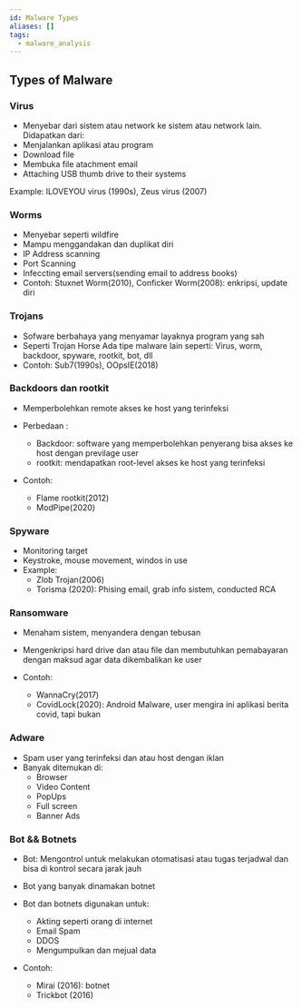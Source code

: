 ```yaml
---
id: Malware Types
aliases: []
tags:
  - malware_analysis
---
```


## Types of Malware

### Virus

- Menyebar dari sistem atau network ke sistem atau network lain.
  Didapatkan dari:
- Menjalankan aplikasi atau program
- Download file
- Membuka file atachment email
- Attaching USB thumb drive to their systems

Example: ILOVEYOU virus (1990s), Zeus virus (2007)

### Worms

- Menyebar seperti wildfire
- Mampu menggandakan dan duplikat diri
- IP Address scanning
- Port Scanning
- Infeccting email servers(sending email to address books)
- Contoh: Stuxnet Worm(2010), Conficker Worm(2008): enkripsi, update diri

### Trojans

- Sofware berbahaya yang menyamar layaknya program yang sah
- Seperti Trojan Horse
  Ada tipe malware lain seperti: Virus, worm, backdoor, spyware, rootkit, bot, dll
- Contoh: Sub7(1990s), OOpsIE(2018)

### Backdoors dan rootkit

- Memperbolehkan remote akses ke host yang terinfeksi
- Perbedaan :

  - Backdoor: software yang memperbolehkan penyerang bisa akses ke host dengan previlage user
  - rootkit: mendapatkan root-level akses ke host yang terinfeksi

- Contoh:
  - Flame rootkit(2012)
  - ModPipe(2020)

### Spyware

- Monitoring target
- Keystroke, mouse movement, windos in use
- Example:
  - Zlob Trojan(2006)
  - Torisma (2020): Phising email, grab info sistem, conducted RCA

### Ransomware

- Menaham sistem, menyandera dengan tebusan
- Mengenkripsi hard drive dan atau file dan membutuhkan pemabayaran dengan maksud agar data dikembalikan ke user

- Contoh:
  - WannaCry(2017)
  - CovidLock(2020): Android Malware, user mengira ini aplikasi berita covid, tapi bukan

### Adware

- Spam user yang terinfeksi dan atau host dengan iklan
- Banyak ditemukan di:
  - Browser
  - Video Content
  - PopUps
  - Full screen
  - Banner Ads

### Bot && Botnets

- Bot: Mengontrol untuk melakukan otomatisasi atau tugas terjadwal dan bisa di kontrol secara jarak jauh
- Bot yang banyak dinamakan botnet
- Bot dan botnets digunakan untuk:

  - Akting seperti orang di internet
  - Email Spam
  - DDOS
  - Mengumpulkan dan mejual data

- Contoh:
  - Mirai (2016): botnet
  - Trickbot (2016)
